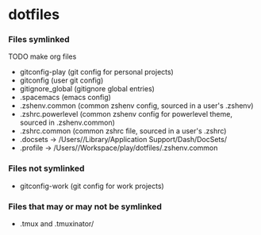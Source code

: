# dotfiles

### Files symlinked
TODO make org files
* gitconfig-play (git config for personal projects)
* gitconfig (user git config)
* gitignore_global (gitignore global entries)
* .spacemacs (emacs config)
* .zshenv.common (common zshenv config, sourced in a user's .zshenv)
* .zshrc.powerlevel (common zshenv config for powerlevel theme, sourced in .zshenv.common)
* .zshrc.common (common zshrc file, sourced in a user's .zshrc)
* .docsets -> /Users/<user>/Library/Application Support/Dash/DocSets/
* .profile -> /Users//Workspace/play/dotfiles/.zshenv.common

### Files not symlinked
* gitconfig-work (git config for work projects)

### Files that may or may not be symlinked
* .tmux and .tmuxinator/
